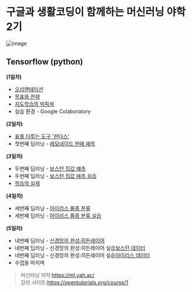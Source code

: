 # 구글과 생활코딩이 함께하는 머신러닝 야학 2기

![image](https://user-images.githubusercontent.com/55734436/103525975-73018200-4ec3-11eb-8dee-d85f9732d11b.png)




## Tensorflow (python)

**(1일차)**
- [오리엔테이션](https://github.com/jaaaamj0711/Machine_learning_yahac/blob/main/day1_orientation.md)
- [목표와 전략](https://github.com/jaaaamj0711/Machine_learning_yahac/blob/main/day1_target.md)
- [지도학습의 빅픽쳐](https://github.com/jaaaamj0711/Machine_learning_yahac/blob/main/day1_supervised.md)
- 실습 환경 - Google Colaboratory

**(2일차)**
- [표를 다루는 도구 '판다스'](https://github.com/jaaaamj0711/Machine_learning_yahac/blob/main/day2_pandas.md)
- 첫번째 딥러닝 - [레모네이드 판매 예측](https://github.com/jaaaamj0711/Machine_learning_yahac/blob/main/day2_lemon.md)

**(3일차)**
- 두번째 딥러닝 - [보스턴 집값 예측](https://github.com/jaaaamj0711/Machine_learning_yahac/blob/main/day3_boston.md)
- 두번째 딥러닝 - [보스턴 집값 예측 실습](https://github.com/jaaaamj0711/Machine_learning_yahac/blob/main/boston.ipynb)
- [학습의 실제](https://github.com/jaaaamj0711/Machine_learning_yahac/blob/main/day3_train.md)

**(4일차)**
- 세번째 딥러닝 - [아이리스 품종 분류](https://github.com/jaaaamj0711/Machine_learning_yahac/blob/main/day4_iris.md)
- 세번째 딥러닝 - [아이리스 품종 분류 실습](https://github.com/jaaaamj0711/Machine_learning_yahac/blob/main/iris.ipynb)

**(5일차)**
- 네번째 딥러닝 - [신경망의 완성:히든레이어](https://github.com/jaaaamj0711/Machine_learning_yahac/blob/main/day5_hidden.md)
- 네번째 딥러닝 - 신경망의 완성:히든레이어 실습[보스턴 데이터](https://github.com/jaaaamj0711/Machine_learning_yahac/blob/main/boston_h.ipynb)
- 네번째 딥러닝 - 신경망의 완성:히든레이어 실습[아이리스 데이터](https://github.com/jaaaamj0711/Machine_learning_yahac/blob/main/iris_h.ipynb)
- 수업을 마치며


> 머신러닝 야학:https://ml.yah.ac/  
> 강의 사이트:https://opentutorials.org/course/1
